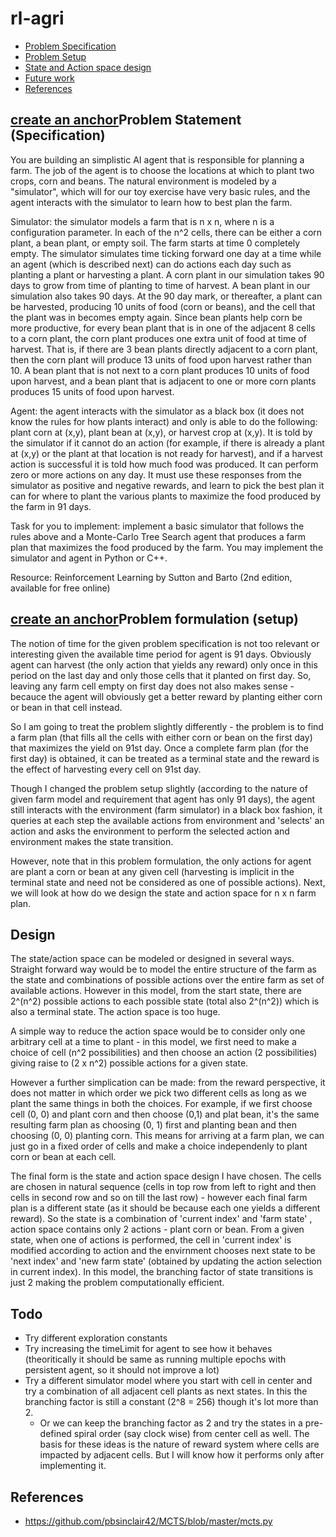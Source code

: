 # rl-agri

- [Problem Specification](spec)
- [Problem Setup](setup)
- [State and Action space design](design)
- [Future work](todo)
- [References](references)

## [create an anchor](#spec)Problem Statement (Specification)
You are building an simplistic AI agent that is responsible for planning a farm.  The job of the agent is to choose the locations at which to plant two crops, corn and beans.  The natural environment is modeled by a "simulator", which will for our toy exercise have very basic rules, and the agent interacts with the simulator to learn how to best plan the farm.

Simulator: the simulator models a farm that is n x n, where n is a configuration parameter.  In each of the n^2 cells, there can be either a corn plant, a bean plant, or empty soil.  The farm starts at time 0 completely empty.  The simulator simulates time ticking forward one day at a time while an agent (which is described next) can do actions each day such as planting a plant or harvesting a plant.  A corn plant in our simulation takes 90 days to grow from time of planting to time of harvest.  A bean plant in our simulation also takes 90 days.  At the 90 day mark, or thereafter, a plant can be harvested, producing 10 units of food (corn or beans), and the cell that the plant was in becomes empty again.  Since bean plants help corn be more productive, for every bean plant that is in one of the adjacent 8 cells to a corn plant, the corn plant produces one extra unit of food at time of harvest.  That is, if there are 3 bean plants directly adjacent to a corn plant, then the corn plant will produce 13 units of food upon harvest rather than 10.  A bean plant that is not next to a corn plant produces 10 units of food upon harvest, and a bean plant that is adjacent to one or more corn plants produces 15 units of food upon harvest.

Agent: the agent interacts with the simulator as a black box (it does not know the rules for how plants interact) and only is able to do the following: plant corn at (x,y), plant bean at (x,y), or harvest crop at (x,y).  It is told by the simulator if it cannot do an action (for example, if there is already a plant at (x,y) or the plant at that location is not ready for harvest), and if a harvest action is successful it is told how much food was produced.  It can perform zero or more actions on any day.  It must use these responses from the simulator as positive and negative rewards, and learn to pick the best plan it can for where to plant the various plants to maximize the food produced by the farm in 91 days.

Task for you to implement: implement a basic simulator that follows the rules above and a Monte-Carlo Tree Search agent that produces a farm plan that maximizes the food produced by the farm.  You may implement the simulator and agent in Python or C++.

Resource: Reinforcement Learning by Sutton and Barto (2nd edition, available for free online)

## [create an anchor](#setup)Problem formulation (setup)
The notion of time for the given problem specification is not too relevant or interesting given the available time period for agent is 91 days. Obviously agent can harvest (the only action that yields any reward) only once in this period on the last day and only those cells that it planted on first day. So, leaving any farm cell empty on first day does not also makes sense - becauce the agent will obviously get a better reward by planting either corn or bean in that cell instead.

So I am going to treat the problem slightly differently - the problem is to find a farm plan (that fills all the cells with either corn or bean on the first day) that maximizes the yield on 91st day. Once a complete farm plan (for the first day) is obtained, it can be treated as a terminal state and the reward is the effect of harvesting every cell on 91st day.

Though I changed the problem setup slightly (according to the nature of given farm model and requirement that agent has only 91 days), the agent still interacts with the environment (farm simulator) in a black box fashion, it queries at each step the available actions from environment and 'selects' an action and asks the environment to perform the selected action and environment makes the state transition.

However, note that in this problem formulation, the only actions for agent are plant a corn or bean at any given cell (harvesting is implicit in the terminal state and need not be considered as one of possible actions). Next, we will look at how do we design the state and action space for n x n farm plan.

## Design
The state/action space can be modeled or designed in several ways. Straight forward way would be to model the entire structure of the farm as the state and combinations of possible actions over the entire farm as set of available actions. However in this model, from the start state, there are 2^(n^2) possible actions to each possible state (total also 2^(n^2)) which is also a terminal state. The action space is too huge.

A simple way to reduce the action space would be to consider only one arbitrary cell at a time to plant - in this model, we first need to make a choice of cell (n^2 possibilities) and then choose an action (2 possibilities) giving raise to (2 x n^2) possible actions for a given state.

However a further simplication can be made: from the reward perspective, it does not matter in which order we pick two different cells as long as we plant the same things in both the choices. For example, if we first choose cell (0, 0) and plant corn and then choose (0,1) and plat bean, it's the same resulting farm plan as choosing (0, 1) first and planting bean and then choosing (0, 0)  planting corn. This means for arriving at a farm plan, we can just go in a fixed order of cells and make a choice independenly to plant corn or bean at each cell. 

The final form is the state and action space design I have chosen. The cells are chosen in natural sequence (cells in top row from left to right and then cells in second row and so on till the last row) - however each final farm plan is a different state (as it should be because each one yields a different reward). So the state is a combination of 'current index' and 'farm state' , action space contains only 2 actions - plant corn or bean. From a given state, when one of actions is performed, the cell in 'current index' is modified according to action and the envirnment chooses next state to be 'next index' and 'new farm state' (obtained by updating the action selection in current index). In this model, the branching factor of state transitions is just 2 making the problem computationally efficient.

## Todo
- Try different exploration constants
- Try increasing the timeLimit for agent to see how it behaves (theoritically it should be same as running multiple epochs with persistent agent, so it should not improve a lot)
- Try a different simulator model where you start with cell in center and try a combination of all adjacent cell plants as next states. In this the branching factor is still a constant (2^8 = 256) though it's lot more than 2.
  - Or we can keep the branching factor as 2 and try the states in a pre-defined spiral order (say clock wise) from center cell as well. The basis for these ideas is the nature of reward system where cells are impacted by adjacent cells. But I will know how it performs only after implementing it. 

## References
- https://github.com/pbsinclair42/MCTS/blob/master/mcts.py
